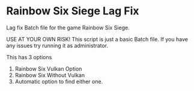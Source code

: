 # Rainbow Six Siege Lag Fix
Lag fix Batch file for the game Rainbow Six Siege.

USE AT YOUR OWN RISK! This script is just a basic Batch file.
If you have any issues try running it as administrator. 

This has 3 options

1. Rainbow Six Vulkan Option
2. Rainbow Six Without Vulkan
3. Automatic option to find either one.
